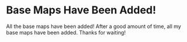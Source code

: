 # Base Maps Have Been Added!
All the base maps have been added! After a good amount of time, all my base maps have been added. Thanks for waiting!
